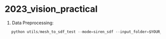 # 2023_vision_practical
1. Data Preprocessing:
```python
   python utils/mesh_to_sdf_test --mode=siren_sdf --input_folder=$YOUR_INPUT_FOLDER --output_folder=$YOUR_OUTPUT_FOLDER

```
   
